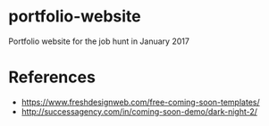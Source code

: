 # portfolio-website
Portfolio website for the job hunt in January 2017

# References
- https://www.freshdesignweb.com/free-coming-soon-templates/
- http://successagency.com/in/coming-soon-demo/dark-night-2/